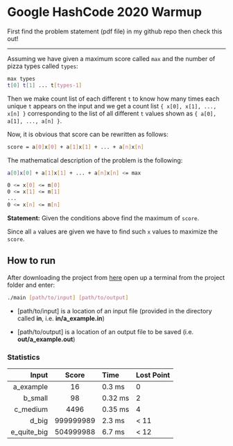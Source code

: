 # Google HashCode 2020 Warmup

First find the problem statement (pdf file) in my github repo then check this out!

<hr >

Assuming we have given a maximum score called `max` and the number of pizza types called `types`:

```bash
max types
t[0] t[1] ... t[types-1]
```

Then we make count list of each different `t` to know how many times each unique `t` appears on the input and we get a count list `{ x[0], x[1], ..., x[n] }` corresponding to the list of all different `t` values shown as `{ a[0], a[1], ..., a[n] }`.

Now, it is obvious that score can be rewritten as follows:

```bash
score = a[0]x[0] + a[1]x[1] + ... + a[n]x[n]
```

The mathematical description of the problem is the following:

```bash
a[0]x[0] + a[1]x[1] + ... + a[n]x[n] <= max

0 <= x[0] <= m[0]
0 <= x[1] <= m[1]
...
0 <= x[n] <= m[n]
```

**Statement:** Given the conditions above find the maximum of `score`.

Since all `a` values are given we have to find such `x` values to maximize the `score`.

## How to run

After downloading the project from [here](#) open up a terminal from the project folder and enter:

```bash
./main [path/to/input] [path/to/output]
```

- [path/to/input] is a location of an input file (provided in the directory called **in**, i.e. **in/a_example.in**)

- [path/to/output] is a location of an output file to be saved (i.e. **out/a_example.out**)

### Statistics

|    Input   |   Score   |  Time  | Lost Point |
|-----------:|:---------:|:-------|:-----------|
|a_example   | 16        | 0.3 ms | 0          |
|b_small     | 98        | 0.32 ms| 2          |
|c_medium    | 4496      | 0.35 ms| 4          |
|d_big       | 999999989 | 2.3 ms | < 11       |
|e_quite_big | 504999988 | 6.7 ms | < 12       |
